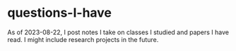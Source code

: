 # questions-I-have
As of 2023-08-22, I post notes I take on classes I studied and papers I have read. I might include research projects in the future.
